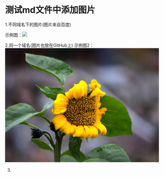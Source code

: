 # 测试md文件中添加图片
1.不同域名下的图片(图片来自百度)

示例图：![](https://timgsa.baidu.com/timg?image&quality=80&size=b9999_10000&sec=1546259966701&di=fa2c229359b88a928e440c179df23129&imgtype=0&src=http%3A%2F%2Fd.hiphotos.baidu.com%2Fimage%2Fpic%2Fitem%2Fd53f8794a4c27d1ec1f6bc5416d5ad6edcc43849.jpg)
	
2.同一个域名(图片也放在GitHub上)
示例图2：![](https://github.com/madali1018/commons/blob/master/images/timg.jpg)

3.